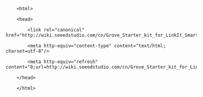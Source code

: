 <!DOCTYPE html>
        <html>
        <head>
            <link rel="canonical" href="http://wiki.seeedstudio.com/cn/Grove_Starter_kit_for_LinkIt_Smart7688_Duo/"/>
            <meta http-equiv="content-type" content="text/html; charset=utf-8"/>
            <meta http-equiv="refresh" content="0;url=http://wiki.seeedstudio.com/cn/Grove_Starter_kit_for_LinkIt_Smart7688_Duo/"/>
        </head>
        </html>